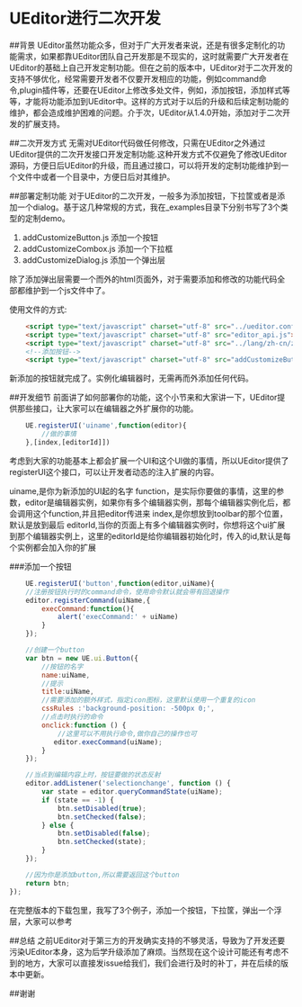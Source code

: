 # UEditor进行二次开发
##背景
UEditor虽然功能众多，但对于广大开发者来说，还是有很多定制化的功能需求，如果都靠UEditor团队自己开发那是不现实的，这时就需要广大开发者在UEditor的基础上自己开发定制功能。但在之前的版本中，UEditor对于二次开发的支持不够优化，经常需要开发者不仅要开发相应的功能，例如command命令,plugin插件等，还要在UEditor上修改多处文件，例如，添加按钮，添加样式等等，才能将功能添加到UEditor中。这样的方式对于以后的升级和后续定制功能的维护，都会造成维护困难的问题。介于次，UEditor从1.4.0开始，添加对于二次开发的扩展支持。

##二次开发方式
无需对UEditor代码做任何修改，只需在UEditor之外通过UEditor提供的二次开发接口开发定制功能.这种开发方式不仅避免了修改UEditor源码，方便日后UEditor的升级，而且通过接口，可以将开发的定制功能维护到一个文件中或者一个目录中，方便日后对其维护。


##部署定制功能
对于UEditor的二次开发，一般多为添加按钮，下拉筐或者是添加一个dialog。基于这几种常规的方式，我在_examples目录下分别书写了3个类型的定制demo。

1. addCustomizeButton.js 添加一个按钮
2. addCustomizeCombox.js 添加一个下拉框
3. addCustomizeDialog.js 添加一个弹出层

除了添加弹出层需要一个而外的html页面外，对于需要添加和修改的功能代码全部都维护到一个js文件中了。

使用文件的方式:
```html
    <script type="text/javascript" charset="utf-8" src="../ueditor.config.js"></script>
    <script type="text/javascript" charset="utf-8" src="editor_api.js"> </script>
    <script type="text/javascript" charset="utf-8" src="../lang/zh-cn/zh-cn.js"></script>
    <!--添加按钮-->
    <script type="text/javascript" charset="utf-8" src="addCustomizeButton.js"></script>
```

新添加的按钮就完成了。实例化编辑器时，无需再而外添加任何代码。

##开发细节
前面讲了如何部署你的功能，这个小节来和大家讲一下，UEditor提供那些接口，让大家可以在编辑器之外扩展你的功能。

```javascript
	UE.registerUI('uiname',function(editor){
		//做的事情
	},[index,[editorId]])
```
考虑到大家的功能基本上都会扩展一个UI和这个UI做的事情，所以UEditor提供了registerUI这个接口，可以让开发者动态的注入扩展的内容。

uiname,是你为新添加的UI起的名字
function，是实际你要做的事情，这里的参数，editor是编辑器实例，如果你有多个编辑器实例，那每个编辑器实例化后，都会调用这个function,并且把editor传进来
index,是你想放到toolbar的那个位置，默认是放到最后
editorId,当你的页面上有多个编辑器实例时，你想将这个ui扩展到那个编辑器实例上，这里的editorId是给你编辑器初始化时，传入的id,默认是每个实例都会加入你的扩展

###添加一个按钮
```javascript
	UE.registerUI('button',function(editor,uiName){
    //注册按钮执行时的command命令，使用命令默认就会带有回退操作
    editor.registerCommand(uiName,{
        execCommand:function(){
            alert('execCommand:' + uiName)
        }
    });

    //创建一个button
    var btn = new UE.ui.Button({
        //按钮的名字
        name:uiName,
        //提示
        title:uiName,
        //需要添加的额外样式，指定icon图标，这里默认使用一个重复的icon
        cssRules :'background-position: -500px 0;',
        //点击时执行的命令
        onclick:function () {
            //这里可以不用执行命令,做你自己的操作也可
           editor.execCommand(uiName);
        }
    });

    //当点到编辑内容上时，按钮要做的状态反射
    editor.addListener('selectionchange', function () {
        var state = editor.queryCommandState(uiName);
        if (state == -1) {
            btn.setDisabled(true);
            btn.setChecked(false);
        } else {
            btn.setDisabled(false);
            btn.setChecked(state);
        }
    });

    //因为你是添加button,所以需要返回这个button
    return btn;
});
```
在完整版本的下载包里，我写了3个例子，添加一个按钮，下拉筐，弹出一个浮层，大家可以参考

##总结
之前UEditor对于第三方的开发确实支持的不够灵活，导致为了开发还要污染UEditor本身，这为后学升级添加了麻烦。当然现在这个设计可能还有考虑不到的地方，大家可以直接发issue给我们，我们会进行及时的补丁，并在后续的版本中更新。

##谢谢
